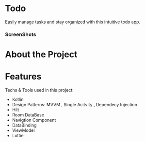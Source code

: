 # Todo

Easily manage tasks and stay organized with this intuitive todo app.

### ScreenShots

# About the Project

# Features
Techs & Tools used in this project:
* Kotlin
* Design Patterns: MVVM , Single Acitvity , Dependecy Injection
* Hilt
* Room DataBase
* Navigtion Component
* DataBinding
* ViewModel
* Lottie
